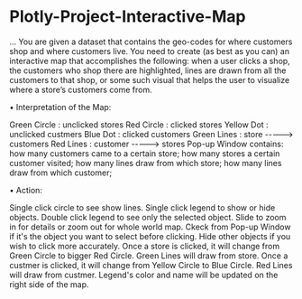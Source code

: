 # Plotly-Project-Interactive-Map
...
You are given a dataset that contains the geo-codes for where customers shop and where customers live. You need to create (as best as you can) an interactive map that accomplishes the following: when a user clicks a shop, the customers who shop there are highlighted, lines are drawn from all the customers to that shop, or some such visual that helps the user to visualize where a store’s customers come from.



• Interpretation of the Map:

Green Circle : unclicked stores
Red Circle : clicked stores
Yellow Dot : unclicked custmers
Blue Dot : clicked customers
Green Lines : store -----> customers
Red Lines : customer -----> stores
Pop-up Window contains:
  how many customers came to a certain store;
  how many stores a certain customer visited;
  how many lines draw from which store;
  how many lines draw from which customer;

• Action:

Single click circle to see show lines.
Single click legend to show or hide objects.
Double click legend to see only the selected object.
Slide to zoom in for details or zoom out for whole world map.
Ckeck from Pop-up Window if it's the object you want to select before clicking. Hide other objects if you wish to click more accurately.
Once a store is clicked, it will change from Green Circle to bigger Red Circle. Green Lines will draw from store.
Once a custmer is clicked, it will change from Yellow Circle to Blue Circle. Red Lines will draw from custmer.
Legend's color and name will be updated on the right side of the map.
